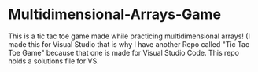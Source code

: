 # Multidimensional-Arrays-Game
This is a tic tac toe game made while practicing multidimensional arrays! (I made this for Visual Studio that is why I have another Repo called "Tic Tac Toe Game" because that one is made for Visual Studio Code. This repo holds a solutions file for VS.
